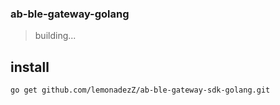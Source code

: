 ### ab-ble-gateway-golang

> building...


## install
```
go get github.com/lemonadezZ/ab-ble-gateway-sdk-golang.git
```
